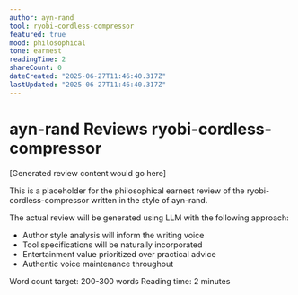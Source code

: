 ```yaml
---
author: ayn-rand
tool: ryobi-cordless-compressor
featured: true
mood: philosophical
tone: earnest
readingTime: 2
shareCount: 0
dateCreated: "2025-06-27T11:46:40.317Z"
lastUpdated: "2025-06-27T11:46:40.317Z"
---
```


# ayn-rand Reviews ryobi-cordless-compressor

[Generated review content would go here]

This is a placeholder for the philosophical earnest review of the ryobi-cordless-compressor written in the style of ayn-rand.

The actual review will be generated using LLM with the following approach:

- Author style analysis will inform the writing voice
- Tool specifications will be naturally incorporated
- Entertainment value prioritized over practical advice
- Authentic voice maintenance throughout

Word count target: 200-300 words
Reading time: 2 minutes
